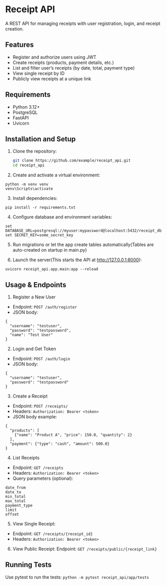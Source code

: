 # Receipt API

A REST API for managing receipts with user registration, login, and receipt creation.

## Features

- Register and authorize users using JWT
- Create receipts (products, payment details, etc.)
- List and filter user’s receipts (by date, total, payment type)
- View single receipt by ID
- Publicly view receipts at a unique link

## Requirements

- Python 3.12+
- PostgreSQL
- FastAPI
- Uvicorn

## Installation and Setup

1. Clone the repository:

   ```sh
   git clone https://github.com/example/receipt_api.git
   cd receipt_api

   ```

2. Create and activate a virtual environment:

```
python -m venv venv
venv\Scripts\activate
```

3. Install dependencies:

```
pip install -r requirements.txt
```

4. Configure database and environment variables:

```
set DATABASE_URL=postgresql://myuser:mypassword@localhost:5432/receipt_db
set SECRET_KEY=some_secret_key
```

5. Run migrations or let the app create tables automatically(Tables are auto-created on startup in main.py)

6. Launch the server(This starts the API at http://127.0.0.1:8000):

```
uvicorn receipt_api.app.main:app --reload
```

## Usage & Endpoints

1. Register a New User

- Endpoint: `POST /auth/register`
- JSON body:

```
{
  "username": "testuser",
  "password": "testpassword",
  "name": "Test User"
}
```

2. Login and Get Token

- Endpoint: `POST /auth/login`
- JSON body:

```
{
  "username": "testuser",
  "password": "testpassword"
}
```

3. Create a Receipt

- Endpoint: `POST /receipts/`
- Headers: `Authorization: Bearer <token>`
- JSON body example:

```
{
  "products": [
    {"name": "Product A", "price": 150.0, "quantity": 2}
  ],
  "payment": {"type": "cash", "amount": 500.0}
}
```

4. List Receipts

- Endpoint: `GET /receipts`
- Headers: `Authorization: Bearer <token>`
- Query parameters (optional):

```
date_from
date_to
min_total
max_total
payment_type
limit
offset
```

5. View Single Receipt:

- Endpoint: `GET /receipts/{receipt_id}`
- Headers: `Authorization: Bearer <token>`

6. View Public Receipt:
   Endpoint: `GET /receipts/public/{receipt_link}`

## Running Tests

Use pytest to run the tests:
`python -m pytest receipt_api/app/tests`
